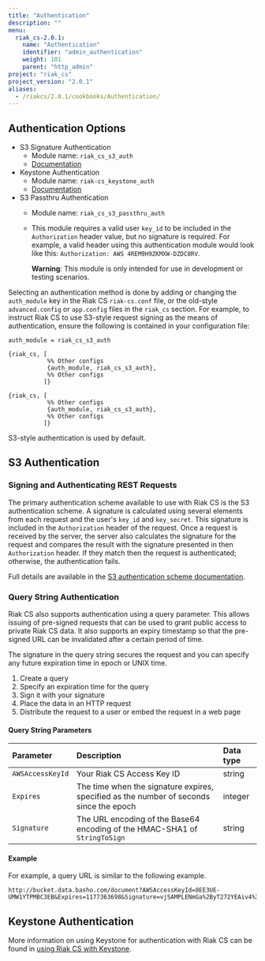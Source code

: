 ```yaml
---
title: "Authentication"
description: ""
menu:
  riak_cs-2.0.1:
    name: "Authentication"
    identifier: "admin_authentication"
    weight: 101
    parent: "http_admin"
project: "riak_cs"
project_version: "2.0.1"
aliases:
  - /riakcs/2.0.1/cookbooks/Authentication/
---
```


## Authentication Options

* S3 Signature Authentication
  * Module name: `riak_cs_s3_auth`
  * [Documentation](http://docs.aws.amazon.com/AmazonS3/latest/dev/RESTAuthentication.html)
* Keystone Authentication
  * Module name: `riak-cs_keystone_auth`
  * [Documentation](http://docs.openstack.org/api/openstack-identity-service/2.0/content/index.html)
* S3 Passthru Authentication
  * Module name: `riak_cs_s3_passthru_auth`
  * This module requires a valid user `key_id` to be included in the
    `Authorization` header value, but no signature is required. For
    example, a valid header using this authentication module would look
    like this: `Authorization: AWS 4REM9H9ZKMXW-DZDC8RV`.

    **Warning**: This module is only intended for use in development or
    testing scenarios.

Selecting an authentication method is done by adding or changing the
`auth_module` key in the Riak CS `riak-cs.conf` file, or the old-style
`advanced.config` or `app.config` files in the `riak_cs` section. For example,
to instruct Riak CS to use S3-style request signing as the means of
authentication, ensure the following is contained in your configuration file:

```riakcsconf
auth_module = riak_cs_s3_auth
```

```advancedconfig
{riak_cs, [
           %% Other configs
           {auth_module, riak_cs_s3_auth},
           %% Other configs
          ]}
```

```appconfig
{riak_cs, [
           %% Other configs
           {auth_module, riak_cs_s3_auth},
           %% Other configs
          ]}
```

S3-style authentication is used by default.

## S3 Authentication

### Signing and Authenticating REST Requests

The primary authentication scheme available to use with Riak CS is the S3
authentication scheme. A signature is calculated using several elements from
each request and the user's `key_id` and `key_secret`. This signature is
included in the `Authorization` header of the request. Once a request is
received by the server, the server also calculates the signature for the
request and compares the result with the signature presented in then
`Authorization` header. If they match then the request is authenticated;
otherwise, the authentication fails.

Full details are available in the [S3 authentication scheme
documentation](http://docs.amazonwebservices.com/AmazonS3/latest/dev/RESTAuthentication.html).

### Query String Authentication

Riak CS also supports authentication using a query parameter. This
allows issuing of pre-signed requests that can be used to grant public
access to private Riak CS data. It also supports an expiry timestamp so
that the pre-signed URL can be invalidated after a certain period of
time.

The signature in the query string secures the request and you can
specify any future expiration time in epoch or UNIX time.

1. Create a query
2. Specify an expiration time for the query
3. Sign it with your signature
4. Place the data in an HTTP request
5. Distribute the request to a user or embed the request in a web page

#### Query String Parameters

Parameter | Description | Data type
:---------|:------------|:---------
`AWSAccessKeyId` | Your Riak CS Access Key ID | string
`Expires` | The time when the signature expires, specified as the number of seconds since the epoch | integer
`Signature` | The URL encoding of the Base64 encoding of the HMAC-SHA1 of `StringToSign` | string

#### Example

For example, a query URL is similar to the following example.

```http
http://bucket.data.basho.com/document?AWSAccessKeyId=8EE3UE-UMW1YTPMBC3EB&Expires=1177363698&Signature=vjSAMPLENmGa%2ByT272YEAiv4%3D
```

## Keystone Authentication

More information on using Keystone for authentication with Riak CS can
be found in [using Riak CS with Keystone]({{<baseurl>}}riak/cs/2.0.1/cookbooks/using-with-keystone).
